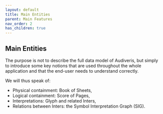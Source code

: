 ```yaml
---
layout: default
title: Main Entities
parent: Main Features
nav_order: 2
has_children: true
---
```

## Main Entities

The purpose is not to describe the full data model of Audiveris, but simply to introduce some
key notions that are used throughout the whole application and that the end-user needs to
understand correctly.

We will thus speak of:
* Physical containment: Book of Sheets,
* Logical containment: Score of Pages,
* Interpretations: Glyph and related Inters,
* Relations between Inters: the Symbol Interpretation Graph (SIG).
